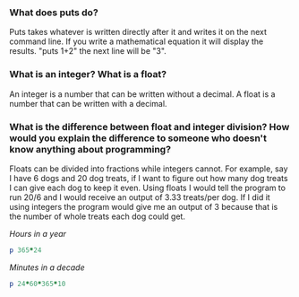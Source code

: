 ### What does puts do?
Puts takes whatever is written directly after it and writes it on the next command line. If you write a mathematical equation it will display the results. "puts 1+2" the next line will be "3".

### What is an integer? What is a float?
An integer is a number that can be written without a decimal. A float is a number that can be written with a decimal.

### What is the difference between float and integer division? How would you explain the difference to someone who doesn't know anything about programming?
Floats can be divided into fractions while integers cannot. For example, say I have 6 dogs and 20 dog treats, if I want to figure out how many dog treats I can give each dog to keep it even. Using floats I would tell the program to run 20/6 and I would receive an output of 3.33 treats/per dog. If I did it using integers the program would give me an output of 3 because that is the number of whole treats each dog could get. 

*Hours in a year*
``` ruby
p 365*24
```

*Minutes in a decade*
``` ruby
p 24*60*365*10
```

